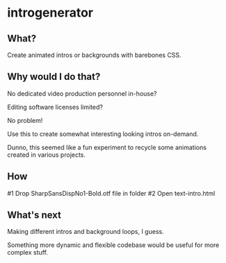# introgenerator

## What?

Create animated intros or backgrounds with barebones CSS.

## Why would I do that?

No dedicated video production personnel in-house? 

Editing software licenses limited? 

No problem! 

Use this to create somewhat interesting looking intros on-demand. 

Dunno, this seemed like a fun experiment to recycle some animations created in various projects.

## How 

#1 Drop SharpSansDispNo1-Bold.otf file in folder
#2 Open text-intro.html

## What's next

Making different intros and background loops, I guess.

Something more dynamic and flexible codebase would be useful for more complex stuff.
